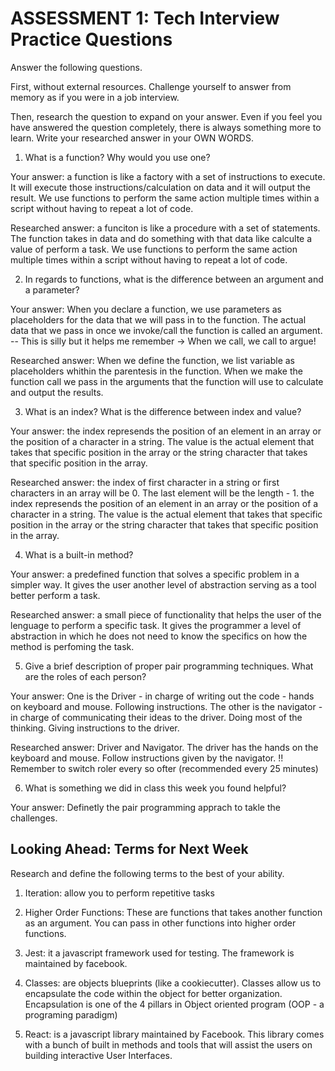 # ASSESSMENT 1: Tech Interview Practice Questions
Answer the following questions.

First, without external resources. Challenge yourself to answer from memory as if you were in a job interview.

Then, research the question to expand on your answer. Even if you feel you have answered the question completely, there is always something more to learn. Write your researched answer in your OWN WORDS.

1. What is a function? Why would you use one?

  Your answer: a function is like a factory with a set of instructions to execute. It will execute those instructions/calculation on data and it will output the result. We use functions to perform the same action multiple times within a script without having to repeat a lot of code.

  Researched answer: a funciton is like a procedure with a set of statements. The function takes in data and do something with that data like calculte a value of perform a task. We use functions to perform the same action multiple times within a script without having to repeat a lot of code.



2. In regards to functions, what is the difference between an argument and a parameter?

  Your answer: When you declare a function, we use parameters as placeholders for the data that we will pass in to the function. The actual data that we pass in once we invoke/call the function is called an argument. -- This is silly but it helps me remember -> When we call, we call to argue! 

  Researched answer: When we define the function, we list variable as placeholders whithin the parentesis in the function. When we make the function call we pass in the arguments that the function will use to calculate and output the results. 



3. What is an index? What is the difference between index and value?

  Your answer: the index represends the position of an element in an array or the position of a character in a string. The value is the actual element that takes that specific position in the array or the string character that takes that specific position in the array. 

  Researched answer: the index of first character in a string or first characters in an array will be 0. The last element will be the length - 1. the index represends the position of an element in an array or the position of a character in a string. The value is the actual element that takes that specific position in the array or the string character that takes that specific position in the array. 


4. What is a built-in method?

  Your answer: a predefined function that solves a specific problem in a simpler way. It gives the user another level of abstraction serving as a tool better perform a task. 

  Researched answer: a small piece of functionality that helps the user of the lenguage to perform a specific task. It gives the programmer a level of abstraction in which he does not need to know the specifics on how the method is perfoming the task.



5. Give a brief description of proper pair programming techniques. What are the roles of each person?

  Your answer: One is the Driver - in charge of writing out the code - hands on keyboard and mouse. Following instructions.
  The other is the navigator - in charge of communicating their ideas to the driver. Doing most of the thinking. Giving instructions to the driver.

  Researched answer: Driver and Navigator. The driver has the hands on the keyboard and mouse. Follow instructions given by the navigator. !! Remember to switch roler every so ofter (recommended every 25 minutes)



6. What is something we did in class this week you found helpful?  

  Your answer: Definetly the pair programming apprach to takle the challenges. 



## Looking Ahead: Terms for Next Week

Research and define the following terms to the best of your ability.

1. Iteration: allow you to perform repetitive tasks

2. Higher Order Functions: These are functions that takes another function as an argument. You can pass in other functions into higher order functions.

3. Jest: it a javascript framework used for testing. The framework is maintained by facebook.

4. Classes: are objects blueprints (like a cookiecutter). Classes allow us to encapsulate the code within the object for better organization. Encapsulation is one of the 4 pillars in Object oriented program (OOP - a programing paradigm)

5. React: is a javascript library maintained by Facebook. This library comes with a bunch of built in methods and tools that will assist the users on building interactive User Interfaces. 
